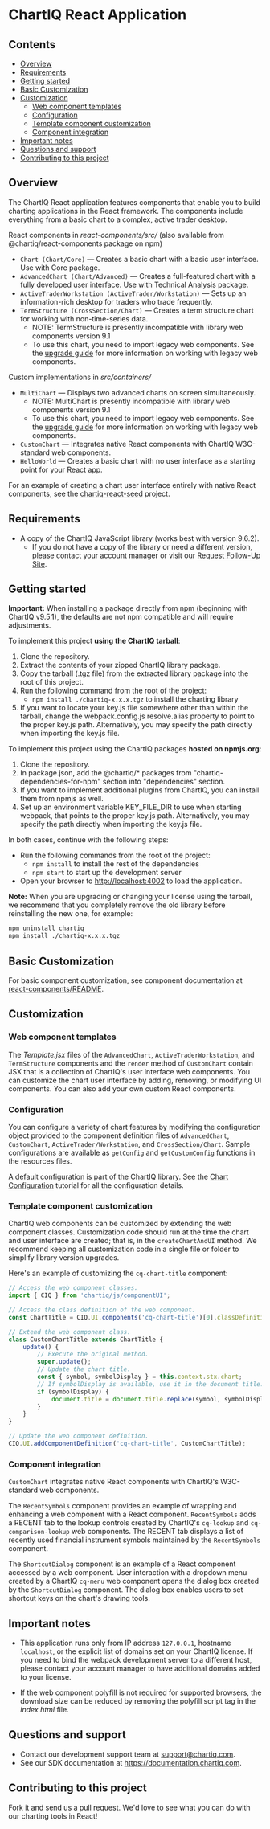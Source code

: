 # ChartIQ React Application

## Contents

  - [Overview](#overview)
  - [Requirements](#requirements)
  - [Getting started](#getting-started)
  - [Basic Customization](#basic-customization)
  - [Customization](#customization)
    - [Web component templates](#web-component-templates)
    - [Configuration](#configuration)
    - [Template component customization](#template-component-customization)
    - [Component integration](#component-integration)
  - [Important notes](#important-notes)
  - [Questions and support](#questions-and-support)
  - [Contributing to this project](#contributing-to-this-project)


## Overview

The ChartIQ React application features components that enable you to build charting applications in the React framework. The components include everything from a basic chart to a complex, active trader desktop.

React components in *react-components/src/* (also available from @chartiq/react-components package on npm)

- `Chart (Chart/Core)` — Creates a basic chart with a basic user interface. Use with Core package.
- `AdvancedChart (Chart/Advanced)` — Creates a full-featured chart with a fully developed user interface. Use with Technical Analysis package.
- `ActiveTraderWorkstation (ActiveTrader/Workstation)` &mdash; Sets up an information-rich desktop for traders who trade frequently.
- `TermStructure (CrossSection/Chart)` &mdash; Creates a term structure chart for working with non-time-series data.
  - NOTE: TermStructure is presently incompatible with library web components version 9.1
  - To use this chart, you need to import legacy web components. See the [upgrade guide](https://documentation.chartiq.com/tutorial-Upgradelog_9.0.0-9.1.2.html) for more information on working with legacy web components.

Custom implementations in *src/containers/*
- `MultiChart` &mdash; Displays two advanced charts on screen simultaneously.
  - NOTE: MultiChart is presently incompatible with library web components version 9.1
  - To use this chart, you need to import legacy web components. See the [upgrade guide](https://documentation.chartiq.com/tutorial-Upgradelog_9.0.0-9.1.2.html) for more information on working with legacy web components.
- `CustomChart` &mdash; Integrates native React components with ChartIQ W3C-standard web components.
- `HelloWorld` &mdash; Creates a basic chart with no user interface as a starting point for your React app.

For an example of creating a chart user interface entirely with native React components, see the [chartiq-react-seed](https://github.com/ChartIQ/chartiq-react-seed) project.

## Requirements

- A copy of the ChartIQ JavaScript library (works best with version 9.6.2).
  - If you do not have a copy of the library or need a different version, please contact your account manager or visit our <a href="https://pages.marketintelligence.spglobal.com/ChartIQ-Follow-up-Request.html" target="_blank">Request Follow-Up Site</a>.

## Getting started

**Important:** When installing a package directly from npm (beginning with ChartIQ v9.5.1), the defaults are not npm compatible and will require adjustments.

To implement this project **using the ChartIQ tarball**:

1. Clone the repository.
2. Extract the contents of your zipped ChartIQ library package.
3. Copy the tarball (.tgz file) from the extracted library package into the root of this project.
4. Run the following command from the root of the project:
    - `npm install ./chartiq-x.x.x.tgz` to install the charting library
5. If you want to locate your key.js file somewhere other than within the tarball, change the
	webpack.config.js resolve.alias property to point to the proper key.js path. Alternatively, you may
	specify the path directly when importing the key.js file.

To implement this project using the ChartIQ packages **hosted on npmjs.org**:

1. Clone the repository.
2. In package.json, add the @chartiq/* packages from "chartiq-dependencies-for-npm" section into "dependencies" section.
3. If you want to implement additional plugins from ChartIQ, you can install them from npmjs as well.
4. Set up an environment variable KEY_FILE_DIR to use when starting webpack, that points to the proper key.js path.
	Alternatively, you may specify the path directly when importing the key.js file.

In both cases, continue with the following steps:

- Run the following commands from the root of the project:
    - `npm install` to install the rest of the dependencies
    - `npm start` to start up the development server
- Open your browser to [http://localhost:4002](http://localhost:4002) to load the application.

**Note:** When you are upgrading or changing your license using the tarball, we recommend that you completely remove the old library before reinstalling the new one, for example:

```sh
npm uninstall chartiq
npm install ./chartiq-x.x.x.tgz
```

## Basic Customization

For basic component customization, see component documentation at [react-components/README](./react-components/README.md).

## Customization

### Web component templates

The *Template.jsx* files of the `AdvancedChart`, `ActiveTraderWorkstation`, and `TermStructure` components and the `render` method of `CustomChart` contain JSX that is a collection of ChartIQ's user interface web components. You can customize the chart user interface by adding, removing, or modifying UI components. You can also add your own custom React components.

### Configuration

You can configure a variety of chart features by modifying the configuration object provided to the component definition files of `AdvancedChart`, `CustomChart`, `ActiveTrader/Workstation`, and `CrossSection/Chart`. Sample configurations are available as `getConfig` and `getCustomConfig` functions in the resources files.

A default configuration is part of the ChartIQ library. See the [Chart Configuration](tutorial-Chart%20Configuration.html) tutorial for all the configuration details.

### Template component customization

ChartIQ web components can be customized by extending the web component classes. Customization code should run at the time the chart and user interface are created; that is, in the `createChartAndUI` method. We recommend keeping all customization code in a single file or folder to simplify library version upgrades.

Here's an example of customizing the `cq-chart-title` component:

```js
// Access the web component classes.
import { CIQ } from 'chartiq/js/componentUI';

// Access the class definition of the web component.
const ChartTitle = CIQ.UI.components('cq-chart-title')[0].classDefinition;

// Extend the web component class.
class CustomChartTitle extends ChartTitle {
    update() {
        // Execute the original method.
        super.update();
        // Update the chart title.
        const { symbol, symbolDisplay } = this.context.stx.chart;
        // If symbolDisplay is available, use it in the document title.
        if (symbolDisplay) {
            document.title = document.title.replace(symbol, symbolDisplay);
        }
    }
}

// Update the web component definition.
CIQ.UI.addComponentDefinition('cq-chart-title', CustomChartTitle);
```

### Component integration

`CustomChart` integrates native React components with ChartIQ's W3C-standard web components.

The `RecentSymbols` component provides an example of wrapping and enhancing a web component with a React component. `RecentSymbols` adds a RECENT tab to the lookup controls created by ChartIQ's `cq-lookup` and `cq-comparison-lookup` web components. The RECENT tab displays a list of recently used financial instrument symbols maintained by the `RecentSymbols` component.

The `ShortcutDialog` component is an example of a React component accessed by a web component. User interaction with a dropdown menu created by a ChartIQ `cq-menu` web component opens the dialog box created by the `ShortcutDialog` component. The dialog box enables users to set shortcut keys on the chart's drawing tools.


## Important notes

- This application runs only from IP address `127.0.0.1`, hostname `localhost`, or the explicit list of domains set on your ChartIQ license. If you need to bind the webpack development server to a different host, please contact your account manager to have additional domains added to your license.

- If the web component polyfill is not required for supported browsers, the download size can be reduced by removing the polyfill script tag in the *index.html* file.

## Questions and support

- Contact our development support team at [support@chartiq.com](mailto:support@chartiq.com).
- See our SDK documentation at https://documentation.chartiq.com.

## Contributing to this project

Fork it and send us a pull request. We'd love to see what you can do with our charting tools in React!
